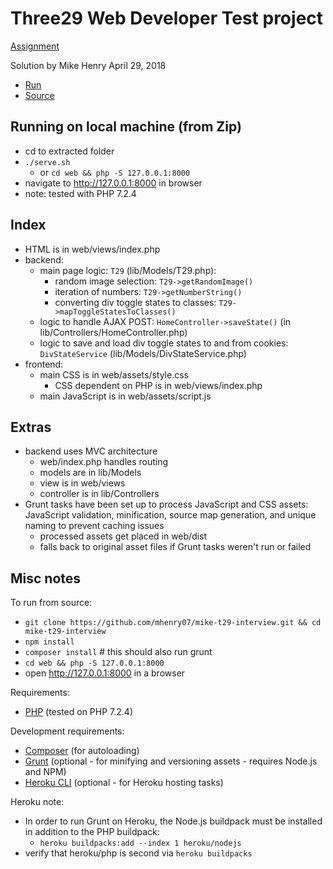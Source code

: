 # Three29 Web Developer Test project

[Assignment](https://bitbucket.org/Three29media/interviewtest)

Solution by Mike Henry
April 29, 2018

- [Run](http://mike-t29.herokuapp.com/)
- [Source](https://github.com/mhenry07/mike-t29-interview)

## Running on local machine (from Zip)

- cd to extracted folder
- `./serve.sh`
  - or `cd web && php -S 127.0.0.1:8000`
- navigate to http://127.0.0.1:8000 in browser
- note: tested with PHP 7.2.4

## Index
- HTML is in web/views/index.php
- backend:
  - main page logic: `T29` (lib/Models/T29.php):
    - random image selection: `T29->getRandomImage()`
    - iteration of numbers: `T29->getNumberString()`
    - converting div toggle states to classes: `T29->mapToggleStatesToClasses()`
  - logic to handle AJAX POST: `HomeController->saveState()` (in lib/Controllers/HomeController.php)
  - logic to save and load div toggle states to and from cookies: `DivStateService` (lib/Models/DivStateService.php)
- frontend:
  - main CSS is in web/assets/style.css
    - CSS dependent on PHP is in web/views/index.php
  - main JavaScript is in web/assets/script.js

## Extras
- backend uses MVC architecture
  - web/index.php handles routing
  - models are in lib/Models
  - view is in web/views
  - controller is in lib/Controllers
- Grunt tasks have been set up to process JavaScript and CSS assets: JavaScript validation, minification, source map generation, and unique naming to prevent caching issues
  - processed assets get placed in web/dist
  - falls back to original asset files if Grunt tasks weren't run or failed

## Misc notes

To run from source:
  - `git clone https://github.com/mhenry07/mike-t29-interview.git && cd mike-t29-interview`
  - `npm install`
  - `composer install` # this should also run grunt
  - `cd web && php -S 127.0.0.1:8000`
  - open http://127.0.0.1:8000 in a browser

Requirements:
- [PHP](http://www.php.net/) (tested on PHP 7.2.4)

Development requirements:
- [Composer](https://getcomposer.org/) (for autoloading)
- [Grunt](https://gruntjs.com/) (optional - for minifying and versioning assets - requires Node.js and NPM)
- [Heroku CLI](https://devcenter.heroku.com/articles/heroku-cli) (optional - for Heroku hosting tasks)

Heroku note:
- In order to run Grunt on Heroku, the Node.js buildpack must be installed in addition to the PHP buildpack:
  - `heroku buildpacks:add --index 1 heroku/nodejs`
- verify that heroku/php is second via `heroku buildpacks`
